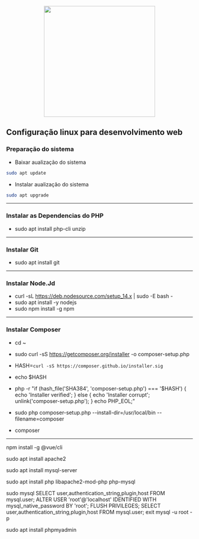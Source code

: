 

<p align="center"><img width="300" src="https://upload.wikimedia.org/wikipedia/commons/3/35/Tux.svg"></p>


## Configuração linux  para desenvolvimento web

 
 

 ### Preparação do sistema
*  Baixar aualização do sistema
```bash
sudo apt update 
```
* Instalar aualização do sistema
```bash
sudo apt upgrade
```




************************************************************************
### Instalar as Dependencias do PHP
* sudo apt install php-cli unzip
 

************************************************************************
### Instalar Git
* sudo apt install git
*************************************************************************

 ### Instalar Node.Jd
* curl -sL https://deb.nodesource.com/setup_14.x | sudo -E bash -
* sudo apt install -y nodejs
* sudo npm install -g npm
*************************************************************************

### Instalar Composer

* cd ~
* sudo curl -sS https://getcomposer.org/installer -o composer-setup.php
* HASH=`curl -sS https://composer.github.io/installer.sig`
* echo $HASH
* php -r "if (hash_file('SHA384', 'composer-setup.php') === '$HASH') { echo 'Installer verified'; } else { echo 'Installer corrupt'; unlink('composer-setup.php'); } echo PHP_EOL;"

* sudo php composer-setup.php --install-dir=/usr/local/bin --filename=composer
* composer

*************************************************************************

npm install -g @vue/cli





sudo apt install apache2


sudo apt install mysql-server


sudo apt install php libapache2-mod-php php-mysql


sudo mysql
SELECT user,authentication_string,plugin,host FROM mysql.user;
ALTER USER 'root'@'localhost' IDENTIFIED WITH mysql_native_password BY 'root';
FLUSH PRIVILEGES;
SELECT user,authentication_string,plugin,host FROM mysql.user;
exit
mysql -u root -p


sudo apt install phpmyadmin





